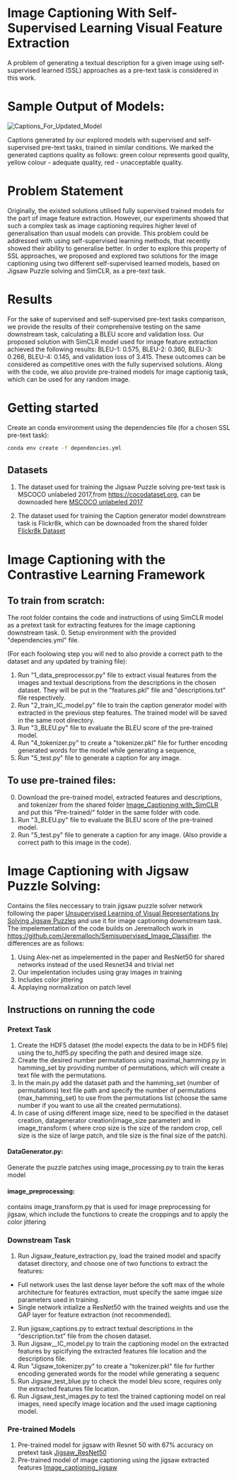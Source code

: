 # Image Captioning With Self-Supervised Learning Visual Feature Extraction
A problem of generating a textual description for a given image using self-supervised learned (SSL) approaches as a pre-text task is considered in this work.

# Sample Output of Models:
![Captions_For_Updated_Model](https://user-images.githubusercontent.com/45034431/117573575-aeb68d80-b0e9-11eb-9991-4414f0ba6307.JPG)

Captions generated by our explored models with supervised and self-supervised pre-text tasks, trained in similar conditions. We marked the generated captions quality as follows: green colour represents good quality, yellow colour - adequate quality, red - unacceptable quality.

# Problem Statement
Originally, the existed solutions utilised fully supervised trained models for the part of image feature extraction. However, our experiments showed that such a complex task as image captioning requires higher level of generalisation than usual models can provide. This problem could be addressed with using self-supervised learning methods, that recently showed their ability to generalise better.
In order to explore this property of SSL approaches, we proposed and explored two solutions for the image captioning using two different self-supervised learned models, based on Jigsaw Puzzle solving and SimCLR, as a pre-text task.

# Results
For the sake of supervised and self-supervised pre-text tasks comparison, we provide the results of their comprehensive testing on the same downstream task, calculating a BLEU score and validation loss. Our proposed solution with SimCLR model used for image feature extraction achieved the following results: BLEU-1: 0.575, BLEU-2: 0.360, BLEU-3: 0.266, BLEU-4: 0.145, and validation loss of 3.415. These outcomes can be considered as competitive ones with the fully supervised solutions.
Along with the code, we also provide pre-trained models for image captionig task, which can be used for any random image.

# Getting started
Create an conda environment using the dependencies file (for a chosen SSL pre-text task):
```sh
conda env create -f dependencies.yml
```

## Datasets
1. The dataset used for training the Jigsaw Puzzle solving pre-text task is MSCOCO unlabeled 2017,from https://cocodataset.org, can be downoaded here  [MSCOCO unlabeled 2017](http://images.cocodataset.org/zips/unlabeled2017.zip) 

2. The dataset used for training the Caption generator model downstream task is Flickr8k, which can be downoaded from the shared folder [Flickr8k Dataset](https://mbzuaiac-my.sharepoint.com/:f:/g/personal/20020067_mbzuai_ac_ae/Eph0MaHxg5FCjmMvtQf_p7sBjBf6G4_JWkCPXoawXZT9Mw?e=5EVLxf) 


# Image Captioning with the Contrastive Learning Framework

## To train from scratch:
The root folder contains the code and instructions of using SimCLR model as a pretext task for extracting features for the image captioning downstream task.
0. Setup environment with the provided "dependencies.yml" file.

(For each foolowing step you will ned to also provide a correct path to the dataset and any updated by training file):
1. Run "1_data_preprocessor.py" file to extract visual features from the images and textual descriptions from the descriptions in the chosen dataset. They will be put in the "features.pkl" file and "descriptions.txt" file respectively.
2. Run "2_train_IC_model.py" file to train the caption generator model with extracted in the previous step features. The trained model will be saved in the same root directory.
3. Run "3_BLEU.py" file to evaluate the BLEU score of the pre-trained model.
4. Run "4_tokenizer.py" to create a "tokenizer.pkl" file for further encoding generated words for the model while generating a sequence,
5. Run "5_test.py" file to generate a caption for any image.

## To use pre-trained files:
0. Download the pre-trained model, extracted features and descriptions, and tokenizer from the shared folder [Image_Captioning with_SimCLR](https://mbzuaiac-my.sharepoint.com/:f:/g/personal/20020067_mbzuai_ac_ae/EpbmvMjAMQlNij__vSXoOMQBdv34t5Ws47uIeUdH4LgT3A?e=xQGWWv) and put this "Pre-trained/" folder in the same folder with code.
1. Run "3_BLEU.py" file to evaluate the BLEU score of the pre-trained model.
2. Run "5_test.py" file to generate a caption for any image. (Also provide a correct path to this image in the code).


# Image Captioning with Jigsaw Puzzle Solving:
Contains the files neccessary to train jigsaw puzzle solver network following the paper [Unsupervised Learning of Visual Representations by Solving Jigsaw Puzzles](https://arxiv.org/abs/1603.09246) and use it for image captioning downstream task.
The impelementation of the code builds on Jeremalloch work in https://github.com/Jeremalloch/Semisupervised_Image_Classifier.
the differences are as follows:
1. Using Alex-net as impelemented in the paper and ResNet50 for shared networks instead of the used Resnet34 and trivial net
2. Our impelentation includes using gray images in training
3. Includes color jittering
4. Applaying normalization on patch level

## Instructions on running the code
### Pretext Task
1. Create the HDF5 dataset (the model expects the data to be in HDF5 file) using the to_hdf5.py specifing the path and desired image size.
2. Create the desired number permutations using maximal_hamming.py in hamming_set by providing number of permutations, which will create a text file with the permutations.
3. In the main.py add the dataset path and the hamming_set (number of permutations) text file path and specify the number of permutations (max_hamming_set) to use from the permutations list (choose the same number if you want to use all the created permutations).
4. In case of using different image size, need to be specified in the dataset creation, datagenerator creation(image_size parameter) and in image_transform ( where crop size is the size of the random crop, cell size  is the size of large patch, and tile size is the final size of the patch).

#### DataGenerator.py:
Generate the puzzle patches using image_processing.py to train the keras model
#### image_preprocessing:
contains image_transform.py that is used for image preprocessing for jigsaw, which include  the functions to create the croppings and to apply the color jittering

### Downstream Task
1. Run Jigsaw_feature_extraction.py, load the trained model and spacify dataset directory, and choose one of two functions  to extract the features: 
  - Full network uses the last dense layer before the soft max of the whole architecture for features extraction, must specify the same imgae size parameters used in training.
  -  Single network intialize a ResNet50 with the trained weights and use the GAP layer for feature extraction (not recommended).
2. Run jigsaw_captions.py to extract textual descriptions in the "description.txt" file from the chosen dataset.
3. Run Jigsaw__IC_model.py to train the captioning model on the extracted features by spicifying the extracted features file location and the descriptions file.
4. Run "Jigsaw_tokenizer.py" to create a "tokenizer.pkl" file for further encoding generated words for the model while generating a sequenc
5. Run Jigsaw_test_blue.py to check the model bleu score, requires only the extracted features file location.
6. Run Jigsaw_test_images.py  to test the trained captioning model on real images, need specify image location and the used image captioning model.

### Pre-trained Models
1. Pre-trained model for jigsaw with Resnet 50 with 67% accuracy on pretext task [Jigsaw_ResNet50](https://mbzuaiac-my.sharepoint.com/:u:/g/personal/20020053_mbzuai_ac_ae/Ed2xPGXaqqpNuQfawHm5HvYBUbW4fL3HNLnTr9HAcrtDvQ?e=3OnR8N)
2. Pre-trained model of image captioning using the jigsaw extracted features [Image_captioning_jigsaw](https://mbzuaiac-my.sharepoint.com/:u:/g/personal/20020053_mbzuai_ac_ae/EXHOb314z-1JlFZKr-umQ8kBOl_A9Q6s3ijJxWxknnheNQ?e=2Q00iC)
